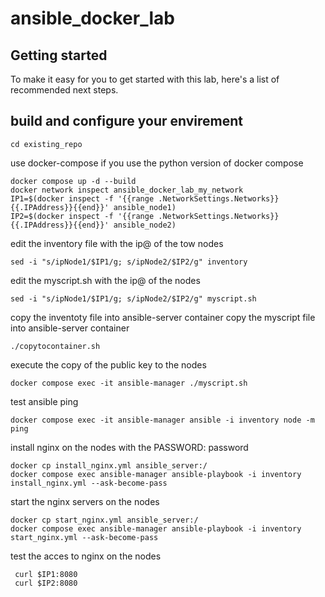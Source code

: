 # ansible_docker_lab



## Getting started

To make it easy for you to get started with this lab, here's a list of recommended next steps.


## build and configure your envirement



```
cd existing_repo
```
 use docker-compose if you use the python version of docker compose
```
docker compose up -d --build
docker network inspect ansible_docker_lab_my_network
IP1=$(docker inspect -f '{{range .NetworkSettings.Networks}}{{.IPAddress}}{{end}}' ansible_node1)
IP2=$(docker inspect -f '{{range .NetworkSettings.Networks}}{{.IPAddress}}{{end}}' ansible_node2)
```
edit the inventory file with the ip@ of the tow nodes
```
sed -i "s/ipNode1/$IP1/g; s/ipNode2/$IP2/g" inventory
```
edit the myscript.sh with the ip@ of the nodes
```
sed -i "s/ipNode1/$IP1/g; s/ipNode2/$IP2/g" myscript.sh
```
copy the inventoty file into ansible-server container
copy the myscript file into ansible-server container
```
./copytocontainer.sh

```
execute the copy of the public key to the nodes
```
docker compose exec -it ansible-manager ./myscript.sh
```
test ansible ping
```
docker compose exec -it ansible-manager ansible -i inventory node -m ping

```
install nginx on the nodes with the PASSWORD: password
```
docker cp install_nginx.yml ansible_server:/
docker compose exec ansible-manager ansible-playbook -i inventory install_nginx.yml --ask-become-pass
```
start the nginx servers on the nodes 
```
docker cp start_nginx.yml ansible_server:/
docker compose exec ansible-manager ansible-playbook -i inventory start_nginx.yml --ask-become-pass
```
test the acces to nginx on the nodes 
```
 curl $IP1:8080
 curl $IP2:8080